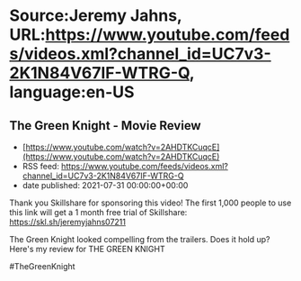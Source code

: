 # Source:Jeremy Jahns, URL:https://www.youtube.com/feeds/videos.xml?channel_id=UC7v3-2K1N84V67IF-WTRG-Q, language:en-US

## The Green Knight - Movie Review
 - [https://www.youtube.com/watch?v=2AHDTKCuqcE](https://www.youtube.com/watch?v=2AHDTKCuqcE)
 - RSS feed: https://www.youtube.com/feeds/videos.xml?channel_id=UC7v3-2K1N84V67IF-WTRG-Q
 - date published: 2021-07-31 00:00:00+00:00

Thank you Skillshare for sponsoring this video! The first 1,000 people to use this link will get a 1 month free trial of Skillshare: https://skl.sh/jeremyjahns07211

The Green Knight looked compelling from the trailers. Does it hold up? Here's my review for THE GREEN KNIGHT

#TheGreenKnight

